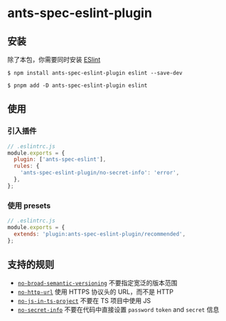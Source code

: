 # ants-spec-eslint-plugin

## 安装

除了本包，你需要同时安装 [ESlint](https://eslint.org/)

```shell
$ npm install ants-spec-eslint-plugin eslint --save-dev

$ pnpm add -D ants-spec-eslint-plugin eslint
```

## 使用

### 引入插件

```js
// .eslintrc.js
module.exports = {
  plugin: ['ants-spec-eslint'],
  rules: {
    'ants-spec-eslint-plugin/no-secret-info': 'error',
  },
};
```

### 使用 presets

```js
// .eslintrc.js
module.exports = {
  extends: 'plugin:ants-spec-eslint-plugin/recommended',
};
```

## 支持的规则

- [`no-broad-semantic-versioning`](https://xyyaxyy.github.io/ants-spec/docs/main/30-NPM%E5%8C%85/50-ants-spec-eslint-plugin.html#no-broad-semantic-versioning) 不要指定宽泛的版本范围
- [`no-http-url`](https://xyyaxyy.github.io/ants-spec/docs/main/30-NPM%E5%8C%85/50-ants-spec-eslint-plugin.html#no-http-url) 使用 HTTPS 协议头的 URL，而不是 HTTP
- [`no-js-in-ts-project`](https://xyyaxyy.github.io/ants-spec/docs/main/30-NPM%E5%8C%85/50-ants-spec-eslint-plugin.html#no-js-in-ts-project) 不要在 TS 项目中使用 JS
- [`no-secret-info`](https://xyyaxyy.github.io/ants-spec/docs/main/30-NPM%E5%8C%85/50-ants-spec-eslint-plugin.html#no-secret-info) 不要在代码中直接设置 `password` `token` and `secret` 信息
